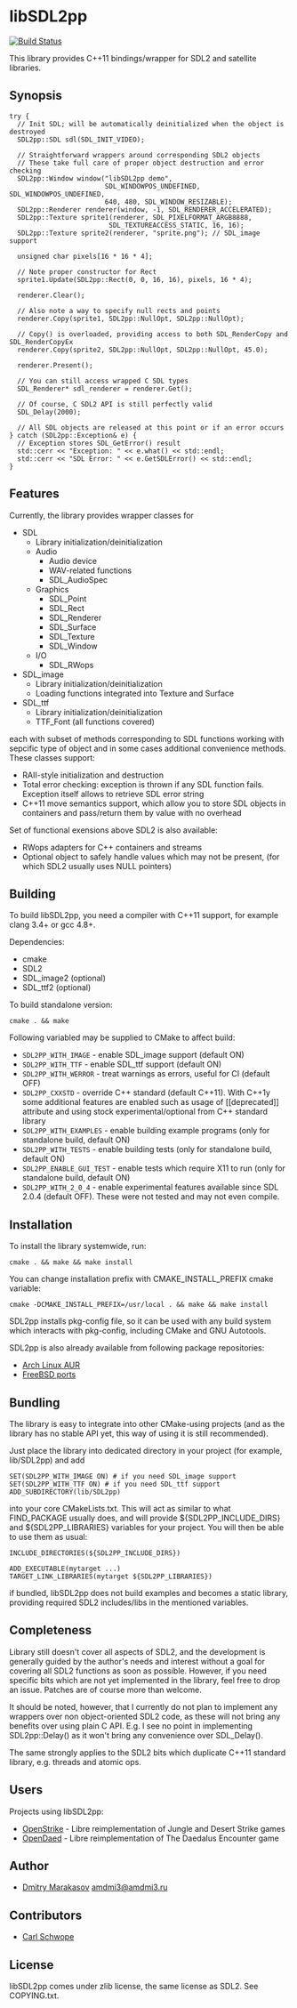 # libSDL2pp #

[![Build Status](https://travis-ci.org/AMDmi3/libSDL2pp.svg?branch=master)](https://travis-ci.org/AMDmi3/libSDL2pp)

This library provides C++11 bindings/wrapper for SDL2 and satellite libraries.

## Synopsis ##

    try {
      // Init SDL; will be automatically deinitialized when the object is destroyed
      SDL2pp::SDL sdl(SDL_INIT_VIDEO);
    
      // Straightforward wrappers around corresponding SDL2 objects
      // These take full care of proper object destruction and error checking
      SDL2pp::Window window("libSDL2pp demo",
                            SDL_WINDOWPOS_UNDEFINED, SDL_WINDOWPOS_UNDEFINED,
                            640, 480, SDL_WINDOW_RESIZABLE);
      SDL2pp::Renderer renderer(window, -1, SDL_RENDERER_ACCELERATED);
      SDL2pp::Texture sprite1(renderer, SDL_PIXELFORMAT_ARGB8888,
                             SDL_TEXTUREACCESS_STATIC, 16, 16);
      SDL2pp::Texture sprite2(renderer, "sprite.png"); // SDL_image support
    
      unsigned char pixels[16 * 16 * 4];
    
      // Note proper constructor for Rect
      sprite1.Update(SDL2pp::Rect(0, 0, 16, 16), pixels, 16 * 4);
    
      renderer.Clear();
    
      // Also note a way to specify null rects and points
      renderer.Copy(sprite1, SDL2pp::NullOpt, SDL2pp::NullOpt);
    
      // Copy() is overloaded, providing access to both SDL_RenderCopy and SDL_RenderCopyEx
      renderer.Copy(sprite2, SDL2pp::NullOpt, SDL2pp::NullOpt, 45.0);
    
      renderer.Present();
    
      // You can still access wrapped C SDL types
      SDL_Renderer* sdl_renderer = renderer.Get();
    
      // Of course, C SDL2 API is still perfectly valid
      SDL_Delay(2000);
    
      // All SDL objects are released at this point or if an error occurs
    } catch (SDL2pp::Exception& e) {
      // Exception stores SDL_GetError() result
      std::cerr << "Exception: " << e.what() << std::endl;
      std::cerr << "SDL Error: " << e.GetSDLError() << std::endl;
    }

## Features ##

Currently, the library provides wrapper classes for

* SDL
  * Library initialization/deinitialization
  * Audio
    * Audio device
    * WAV-related functions
    * SDL_AudioSpec
  * Graphics
    * SDL_Point
    * SDL_Rect
    * SDL_Renderer
    * SDL_Surface
    * SDL_Texture
    * SDL_Window
  * I/O
    * SDL_RWops
* SDL_image
  * Library initialization/deinitialization
  * Loading functions integrated into Texture and Surface
* SDL_ttf
  * Library initialization/deinitialization
  * TTF_Font (all functions covered)

each with subset of methods corresponding to SDL functions working
with sepcific type of object and in some cases additional convenience
methods. These classes support:

- RAII-style initialization and destruction
- Total error checking: exception is thrown if any SDL function fails.
  Exception itself allows to retrieve SDL error string
- C++11 move semantics support, which allow you to store SDL objects
  in containers and pass/return them by value with no overhead

Set of functional exensions above SDL2 is also available:

* RWops adapters for C++ containers and streams
* Optional object to safely handle values which may not be present,
  (for which SDL2 usually uses NULL pointers)

## Building ##

To build libSDL2pp, you need a compiler with C++11 support, for
example clang 3.4+ or gcc 4.8+.

Dependencies:
* cmake
* SDL2
* SDL_image2 (optional)
* SDL_ttf2 (optional)

To build standalone version:

    cmake . && make

Following variabled may be supplied to CMake to affect build:

* ```SDL2PP_WITH_IMAGE``` - enable SDL_image support (default ON)
* ```SDL2PP_WITH_TTF``` - enable SDL_ttf support (default ON)
* ```SDL2PP_WITH_WERROR``` - treat warnings as errors, useful for CI (default OFF)
* ```SDL2PP_CXXSTD``` - override C++ standard (default C++11). With C++1y some additional features are enabled such as usage of [[deprecated]] attribute and using stock experimental/optional from C++ standard library
* ```SDL2PP_WITH_EXAMPLES``` - enable building example programs (only for standalone build, default ON)
* ```SDL2PP_WITH_TESTS``` - enable building tests (only for standalone build, default ON)
* ```SDL2PP_ENABLE_GUI_TEST``` - enable tests which require X11 to run (only for standalone build, default ON)
* ```SDL2PP_WITH_2_0_4``` - enable experimental features available since SDL 2.0.4 (default OFF). These were not tested and may not even compile.

## Installation ##

To install the library systemwide, run:

    cmake . && make && make install

You can change installation prefix with CMAKE_INSTALL_PREFIX cmake
variable:

    cmake -DCMAKE_INSTALL_PREFIX=/usr/local . && make && make install

SDL2pp installs pkg-config file, so it can be used with any build
system which interacts with pkg-config, including CMake and GNU
Autotools.

SDL2pp is also already available from following package repositories:

* [Arch Linux AUR](https://aur.archlinux.org/packages/sdl2pp-git/)
* [FreeBSD ports](http://www.freshports.org/devel/sdl2pp/)

## Bundling ##

The library is easy to integrate into other CMake-using projects
(and as the library has no stable API yet, this way of using it is
still recommended).

Just place the library into dedicated directory in your project
(for example, lib/SDL2pp) and add

    SET(SDL2PP_WITH_IMAGE ON) # if you need SDL_image support
    SET(SDL2PP_WITH_TTF ON) # if you need SDL_ttf support
    ADD_SUBDIRECTORY(lib/SDL2pp)

into your core CMakeLists.txt. This will act as similar to what
FIND_PACKAGE usually does, and will provide ${SDL2PP_INCLUDE_DIRS}
and ${SDL2PP_LIBRARIES} variables for your project. You will then
be able to use them as usual:

    INCLUDE_DIRECTORIES(${SDL2PP_INCLUDE_DIRS})

    ADD_EXECUTABLE(mytarget ...)
    TARGET_LINK_LIBRARIES(mytarget ${SDL2PP_LIBRARIES})

if bundled, libSDL2pp does not build examples and becomes a static
library, providing required SDL2 includes/libs in the mentioned
variables.

## Completeness ##

Library still doesn't cover all aspects of SDL2, and the development
is generally guided by the author's needs and interest without a goal
for covering all SDL2 functions as soon as possible. However, if
you need specific bits which are not yet implemented in the library,
feel free to drop an issue. Patches are of course more than welcome.

It should be noted, however, that I currently do not plan to implement
any wrappers over non object-oriented SDL2 code, as these will not bring
any benefits over using plain C API. E.g. I see no point in implementing
SDL2pp::Delay() as it won't bring any convenience over SDL_Delay().

The same strongly applies to the SDL2 bits which duplicate C++11
standard library, e.g. threads and atomic ops.

## Users ##

Projects using libSDL2pp:

* [OpenStrike](https://github.com/AMDmi3/openstrike) - Libre reimplementation of Jungle and Desert Strike games
* [OpenDaed](https://github.com/AMDmi3/opendaed) - Libre reimplementation of The Daedalus Encounter game

## Author ##

* [Dmitry Marakasov](https://github.com/AMDmi3) <amdmi3@amdmi3.ru>

## Contributors ##

* [Carl Schwope](https://github.com/Lowest0ne)

## License ##

libSDL2pp comes under zlib license, the same license as SDL2. See COPYING.txt.
